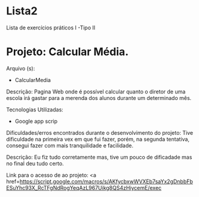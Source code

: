 # Lista2
Lista de exercícios práticos I -Tipo II
<h1> Projeto: Calcular Média. </h1>

Arquivo (s):
<ul>
  <li> CalcularMedia </li>
</ul>

Descrição: Pagina Web onde é possível calcular quanto o diretor de uma escola irá gastar para a merenda dos alunos durante um determinado mês.

Tecnologias Utilizadas:


<ul>
  <li>Google app scrip</li>
</ul>

Dificuldades/erros encontrados durante o desenvolvimento do projeto: Tive dificuldade na primeira vex em que fui fazer, porém, na segunda tentativa, consegui fazer com mais tranquilidade e facilidade.

Descrição: Eu fiz tudo corretamente mas, tive um pouco de dificadade mas no final deu tudo certo.

Link para o acesso de ao projeto:
<a href=https://script.google.com/macros/s/AKfycbxwWVXEb7saYx2gDnbbFbESuYhc93X_RcTFgNdRogYeqAzL967Uikg8QS4zHiycemE/exec</a>
